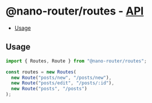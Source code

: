 # @nano-router/routes - [API](./API.md)

<!-- toc -->

- [Usage](#usage)

<!-- tocstop -->

## Usage

```js
import { Routes, Route } from "@nano-router/routes";

const routes = new Routes(
  new Route("posts/new", "/posts/new"),
  new Route("posts/edit", "/posts/:id"),
  new Route("posts", "/posts")
);
```
